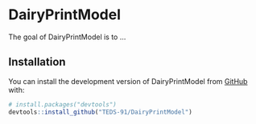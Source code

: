 
<!-- README.md is generated from README.Rmd. Please edit that file -->

# DairyPrintModel

<!-- badges: start -->
<!-- badges: end -->

The goal of DairyPrintModel is to …

## Installation

You can install the development version of DairyPrintModel from
[GitHub](https://github.com/) with:

``` r
# install.packages("devtools")
devtools::install_github("TEDS-91/DairyPrintModel")
```
